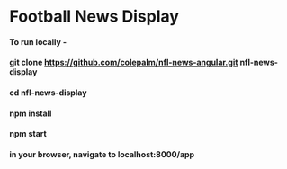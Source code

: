 # Football News Display

#### To run locally -

#### git clone https://github.com/colepalm/nfl-news-angular.git nfl-news-display

#### cd nfl-news-display

#### npm install

#### npm start

#### in your browser, navigate to localhost:8000/app
